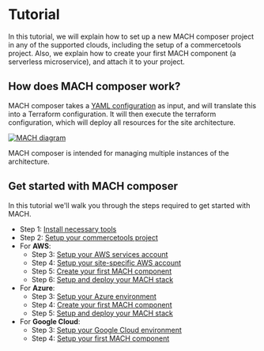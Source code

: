 # Tutorial

In this tutorial, we will explain how to set up a new MACH composer project in any of the supported clouds, including the setup of a commercetools project. Also, we explain how to create your first MACH component (a serverless microservice), and attach it to your project.

## How does MACH composer work?

MACH composer takes a [YAML configuration](../reference/syntax/index.md) as input, and will translate this into a Terraform configuration. It will then execute the terraform configuration, which will deploy all resources for the site architecture.

[![MACH diagram](../_img/mach.png)](../_img/mach.png)

MACH composer is intended for managing multiple instances of the architecture.

## Get started with MACH composer

In this tutorial we'll walk you through the steps required to get started with MACH.

- Step 1: [Install necessary tools](./step-1-installation.md)
- Step 2: [Setup your commercetools project](./step-2-setup-ct.md)
- For **AWS**:
    - Step 3: [Setup your AWS services account](./aws/step-3-setup-aws-services.md)
    - Step 4: [Setup your site-specific AWS account](./aws/step-4-setup-aws-site.md)
    - Step 5: [Create your first MACH component](./aws/step-5-create-component.md)
    - Step 6: [Setup and deploy your MACH stack](./aws/step-6-create-mach-stack.md)
- For **Azure**:
    - Step 3: [Setup your Azure environment](./azure/step-3-setup-azure.md)
    - Step 4: [Create your first MACH component](./azure/step-4-create-component.md)
    - Step 5: [Setup and deploy your MACH stack](./azure/step-5-create-mach-stack.md)
- For **Google Cloud**:
    - Step 3: [Setup your Google Cloud environment](./gcp/step-3-setup-gcp.md)
    - Step 4: [Setup your first MACH component](./gcp/step-4-create-component.md)

